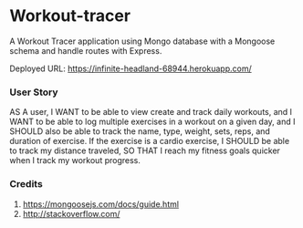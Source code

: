 # Workout-tracer

A Workout Tracer application using Mongo database with a Mongoose schema and handle routes with Express.

Deployed URL: https://infinite-headland-68944.herokuapp.com/

### User Story

AS A user, 
I WANT to be able to view create and track daily workouts, and 
I WANT to be able to log multiple exercises in a workout on a given day, and
I SHOULD also be able to track the name, type, weight, sets, reps, and duration of exercise. If the exercise is a cardio exercise, I SHOULD be able to track my distance traveled,
SO THAT I reach my fitness goals quicker when I track my workout progress.

### Credits

1. https://mongoosejs.com/docs/guide.html
2. http://stackoverflow.com/